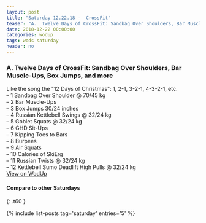 ```yaml
---
layout: post
title: "Saturday 12.22.18 -  CrossFit"
teaser: "A.  Twelve Days of CrossFit: Sandbag Over Shoulders, Bar Muscle-Ups, Box Jumps, and more"
date: 2018-12-22 00:00:00
categories: wodup
tags: wods saturday
header: no
---
```



<h3>A.  Twelve Days of CrossFit: Sandbag Over Shoulders, Bar Muscle-Ups, Box Jumps, and more</h3>
Like the song the "12 Days of Christmas": 1, 2-1, 3-2-1, 4-3-2-1, etc.<br/>– 1 Sandbag Over Shoulder @ 70/45 kg<br/>– 2 Bar Muscle-Ups<br/>– 3 Box Jumps 30/24 inches<br/>– 4 Russian Kettlebell Swings @ 32/24 kg<br/>– 5 Goblet Squats @ 32/24 kg<br/>– 6 GHD Sit-Ups<br/>– 7 Kipping Toes to Bars<br/>– 8 Burpees<br/>– 9 Air Squats<br/>– 10 Calories of SkiErg<br/>– 11 Russian Twists @ 32/24 kg<br/>– 12 Kettlebell Sumo Deadlift High Pulls @ 32/24 kg<br/>
<a href="https://www.wodup.com/gyms/asphodel/wods/11857" target="blank">View on WodUp</a>


#### Compare to other Saturdays
{: .t60 }

{% include list-posts tag='saturday' entries='5' %}